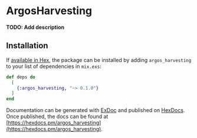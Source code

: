 # ArgosHarvesting

**TODO: Add description**

## Installation

If [available in Hex](https://hex.pm/docs/publish), the package can be installed
by adding `argos_harvesting` to your list of dependencies in `mix.exs`:

```elixir
def deps do
  [
    {:argos_harvesting, "~> 0.1.0"}
  ]
end
```

Documentation can be generated with [ExDoc](https://github.com/elixir-lang/ex_doc)
and published on [HexDocs](https://hexdocs.pm). Once published, the docs can
be found at [https://hexdocs.pm/argos_harvesting](https://hexdocs.pm/argos_harvesting).

